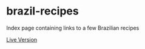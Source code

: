 # brazil-recipes
Index page containing links to a few Brazilian recipes

[Live Version](<https://ross1996.github.io/brazil-recipes/>)